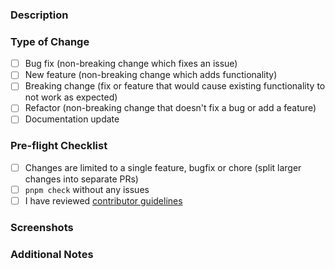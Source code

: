 ### Description

<!-- Describe your changes in detail. What problem does this PR solve? -->

### Type of Change

<!-- Put an 'x' in all boxes that apply -->

- [ ] Bug fix (non-breaking change which fixes an issue)
- [ ] New feature (non-breaking change which adds functionality)
- [ ] Breaking change (fix or feature that would cause existing functionality to not work as expected)
- [ ] Refactor (non-breaking change that doesn't fix a bug or add a feature)
- [ ] Documentation update

### Pre-flight Checklist

<!-- Put an 'x' in all boxes that apply -->

- [ ] Changes are limited to a single feature, bugfix or chore (split larger changes into separate PRs)
- [ ] `pnpm check` without any issues
- [ ] I have reviewed [contributor guidelines](https://github.com/tszhong0411/beta-website/blob/main/CONTRIBUTING.md)

### Screenshots

<!-- For UI changes, add screenshots here -->

### Additional Notes

<!-- Add any additional notes for reviewers -->
